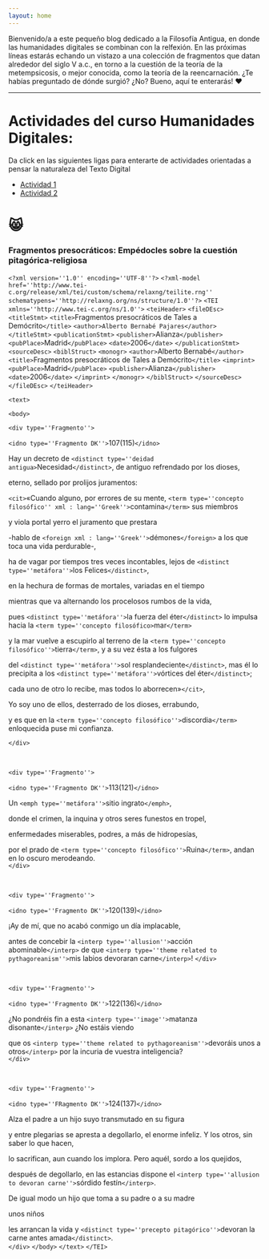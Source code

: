 ```yaml
---
layout: home
---
```


Bienvenido/a a este pequeño blog dedicado a la Filosofía Antigua, en donde las humanidades digitales se combinan con la relfexión.
En las próximas líneas estarás echando un vistazo a una colección de fragmentos que datan alrededor del siglo V a.c., en torno a
la cuestión de la teoría de la metempsicosis, o mejor conocida, como la teoría de la reencarnación. ¿Te habías preguntado de dónde
surgió? ¿No? Bueno, aquí te enterarás! ❤️

---
<h1>Actividades del curso Humanidades Digitales:</h1>


Da click en las siguientes ligas para enterarte de actividades orientadas a pensar la naturaleza del Texto Digital

- [Actividad 1](https://docs.google.com/document/d/1MbotJzewdvXEE1eV8s56UZrFhpG75zNrph3QI81U1OY/edit)
- [Actividad 2](https://docs.google.com/presentation/d/1hEoJQiTYMGfjNjHCyecqLppD_1H0Fyw_CP7ENhacau4/edit#slide=id.p1)

😸
===

### Fragmentos presocráticos: Empédocles sobre la cuestión pitagórica-religiosa

`<?xml version=''1.0'' encoding=''UTF-8''?>`
`<?xml-model href=''http://www.tei-c.org/release/xml/tei/custom/schema/relaxng/teilite.rng'' schematypens=''http://relaxng.org/ns/structure/1.0''?>`
`<TEI xmlns=''http://www.tei-c.org/ns/1.0''>`
 `<teiHeader>`
  `<fileDEsc>`
   `<titleStmt>`
    `<title>`Fragmentos presocráticos de Tales a Demócrito`</title>`
    `<author>Alberto Bernabé Pajares</author>`
   `</titleStmt>`
   `<publicationStmt>`
    `<publisher>`Alianza`</publisher>`
    `<pubPlace>`Madrid`</pubPlace>`
    `<date>`2006`</date>`
   `</publicationStmt>`
   `<sourceDesc>`
    `<biblStruct>`
     `<monogr>`
      `<author>`Alberto Bernabé`</author>`
      `<title>`Fragmentos presocráticos de Tales a Demócrito`</title>`
      `<imprint>`
       `<pubPlace>`Madrid`</pubPlace>`
       `<publisher>`Alianza`</publisher>`
       `<date>`2006`</date>`
      `</imprint>`
     `</monogr>`
    `</biblStruct>`
   `</sourceDesc>`
  `</fileDEsc>`
 `</teiHeader>`  
 
 `<text>`  
 
  `<body>`    
  
   `<div type=''Fragmento''>`  
   
   `<idno type=''Fragmento DK''>`107(115)`</idno>`  
    
   Hay un decreto de `<distinct type=''deidad antigua>`Necesidad`</distinct>`, de antiguo refrendado por los dioses,<br>  
   
   eterno, sellado por prolijos juramentos:<br>  
    
   `<cit>`«Cuando alguno, por errores de su mente, `<term type=''concepto filosófico'' xml : lang=''Greek''>`contamina`</term>` sus miembros<br>  
    
   y viola portal yerro el juramento que prestara<br>  
    
   -hablo de `<foreign xml : lang=''Greek''>`démones`</foreign>` a los que toca una vida perdurable-,<br>  
    
   ha de vagar por tiempos tres veces incontables, lejos de `<distinct type=''metáfora''>`los Felices`</distinct>`,<br>  
    
   en la hechura de formas de mortales, variadas en el tiempo<br>  
    
   mientras que va alternando los procelosos rumbos de la vida,<br>  
    
   pues `<distinct type=''metáfora''>`la fuerza del éter`</distinct>` lo impulsa hacia la `<term type=''concepto filosófico>`mar`</term>`<br>  
   
   y la mar vuelve a escupirlo al terreno de la `<term type=''concepto filosófico''>`tierra`</term>`, y a su vez ésta a los fulgores<br>  
    
   del `<distinct type=''metáfora''>`sol resplandeciente`</distinct>`, mas él lo precipita a los `<distinct type=''metáfora''>`vórtices del éter`</distinct>`;<br>  
    
   cada uno de otro lo recibe, mas todos lo aborrecen»`</cit>`,<br>  
    
   Yo soy uno de ellos, desterrado de los dioses, errabundo,<br>  
   
   y es que en la `<term type=''concepto filosófico''>`discordia`</term>` enloquecida puse mi confianza.  
   
   `</div>`  
   
   <br>
   
   
   
   `<div type=''Fragmento''>`  
   
   `<idno type=''Fragmento DK''>`113(121)`</idno>`  
   
    
   Un `<emph type=''metáfora''>`sitio ingrato`</emph>`,<br>  
   
   donde el crimen, la inquina y otros seres funestos en tropel,<br>  
    
   enfermedades miserables, podres, a más de hidropesías,<br>  
    
   por el prado de `<term type=''concepto filosófico''>`Ruina`</term>`, andan en lo oscuro merodeando.<br>
   `</div>`

   
   <br>

   
   `<div type=''Fragmento''>`  
   
   `<idno type=''Fragmento DK''>`120(139)`</idno>`
    
   ¡Ay de mí, que no acabó conmigo un día implacable,<br>  
    
   antes de concebir la `<interp type=''allusion''>`acción abominable`</interp>` de que `<interp type=''theme related to pythagoreanism''>`mis labios devoraran carne`</interp>`!
   `</div>`  
   
   
   <br>
   
  
   `<div type=''Fragmento''>`  
   
   `<idno type=''Fragmento DK''>`122(136)`</idno>`  
    
   ¿No pondréis fin a esta `<interp type=''image''>`matanza disonante`</interp>` ¿No estáis viendo<br>  
    
   que os `<interp type=''theme related to pythagoreanism''>`devoráis unos a otros`</interp>` por la incuria de vuestra inteligencia?<br>
   `</div>`  
   
   
   <br>
   
   
   `<div type=''Fragmento''>`  
   
  `<idno type=''FRagmento DK''>`124(137)`</idno>`  
    
   Alza el padre a un hijo suyo transmutado en su figura<br>  
    
   y entre plegarias se apresta a degollarlo, el enorme infeliz. Y los otros, sin saber lo que hacen,<br>  
    
   lo sacrifican, aun cuando los implora. Pero aquél, sordo a los quejidos,<br>  
   
   después de degollarlo, en las estancias dispone el  `<interp type=''allusion to devoran carne''>`sórdido festín`</interp>`.<br>  
    
   De igual modo un hijo que toma a su padre o a su madre<br>  
    
   unos niños<br>  
    
   les arrancan la vida y  `<distinct type=''precepto pitagórico''>`devoran la carne antes amada`</distinct>`.<br>
   `</div>`
  `</body>`
 `</text>`
`</TEI>`
